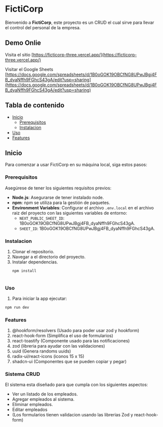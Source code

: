 # FictiCorp

Bienvenido a **FictiCorp**, este proyecto es un CRUD el cual sirve para llevar el control del personal de la empresa.

## Demo Onlie
Visita el sitio [https://ficticorp-three.vercel.app/](https://ficticorp-three.vercel.app/)

Visitar el Google Sheets [https://docs.google.com/spreadsheets/d/1B0oGOK19OBCfNG8UPwJBgj4FB_dyaNffh9FGhcS43gA/edit?usp=sharing](https://docs.google.com/spreadsheets/d/1B0oGOK19OBCfNG8UPwJBgj4FB_dyaNffh9FGhcS43gA/edit?usp=sharing)

## Tabla de contenido

- [Inicio](#Inicio)
  - [Prerequisitos](#prerequisitos)
  - [Instalacion](#instalacion)
- [Uso](#uso)
- [Features](#features)


## Inicio

Para comenzar a usar FictiCorp en su máquina local, siga estos pasos:

### Prerequisitos

Asegúrese de tener los siguientes requisitos previos:

- **Node.js**: Asegurarse de tener instalado node.
- **npm**: npm se utiliza para la gestión de paquetes.
- **Environment Variables**: Configurar el archivo `.env.local` en el archivo raiz del proyecto con las siguientes variables de entorno:
  - `NEXT_PUBLIC_SHEET_ID`: 1B0oGOK19OBCfNG8UPwJBgj4FB_dyaNffh9FGhcS43gA.
  - `SHEET_ID`: 1B0oGOK19OBCfNG8UPwJBgj4FB_dyaNffh9FGhcS43gA.


### Instalacion
1. Clonar el repositorio.
2. Navegar a el directorio del proyecto.
3. Instalar dependencias.
   ```sh
   npm install
  
### Uso
1. Para iniciar la app ejecutar:
```sh
npm run dev
```

### Features
1. @hookform/resolvers (Usado para poder usar zod y hookform)
2. react-hook-form (Simplifica el uso de formularios)
3. react-toastify (Componente usado para las notificaciones)
4. zod (libreria para ayudar con las validaciones)
5. uuid (Genera randoms uuids)
6. radix-ui/react-icons (iconos 15 x 15)
7. shadcn-ui (Componentes que se pueden copiar y pegar)


### Sistema CRUD
El sistema esta diseñado para que cumpla con los siguientes aspectos:

- Ver un listado de los empleados.
- Agregar empleados al sistema.
- Eliminar empleados.
- Editar empleados
- (Los formularios tienen validacion usando las librerias Zod y react-hook-form)



 
